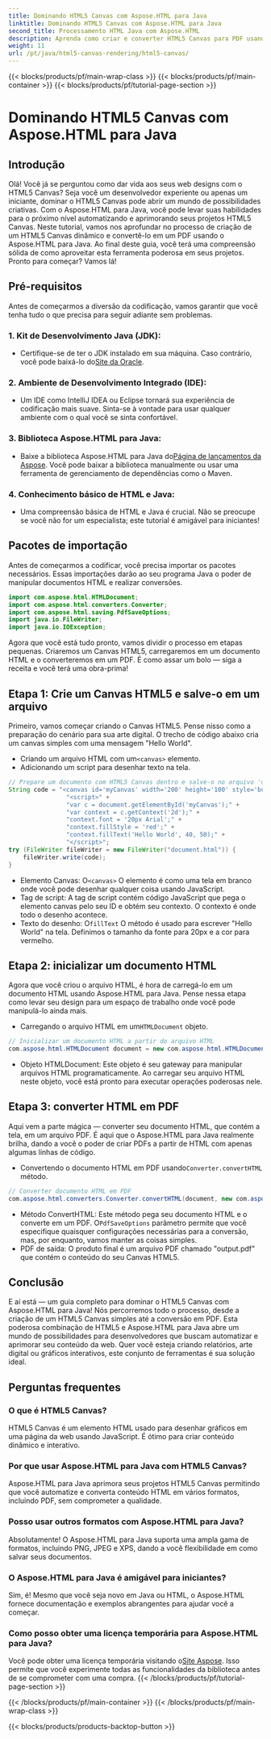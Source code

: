 ```yaml
---
title: Dominando HTML5 Canvas com Aspose.HTML para Java
linktitle: Dominando HTML5 Canvas com Aspose.HTML para Java
second_title: Processamento HTML Java com Aspose.HTML
description: Aprenda como criar e converter HTML5 Canvas para PDF usando Aspose.HTML para Java. Este guia é perfeito para desenvolvedores que buscam aprimorar seus projetos web.
weight: 11
url: /pt/java/html5-canvas-rendering/html5-canvas/
---
```


{{< blocks/products/pf/main-wrap-class >}}
{{< blocks/products/pf/main-container >}}
{{< blocks/products/pf/tutorial-page-section >}}

# Dominando HTML5 Canvas com Aspose.HTML para Java

## Introdução
Olá! Você já se perguntou como dar vida aos seus web designs com o HTML5 Canvas? Seja você um desenvolvedor experiente ou apenas um iniciante, dominar o HTML5 Canvas pode abrir um mundo de possibilidades criativas. Com o Aspose.HTML para Java, você pode levar suas habilidades para o próximo nível automatizando e aprimorando seus projetos HTML5 Canvas. Neste tutorial, vamos nos aprofundar no processo de criação de um HTML5 Canvas dinâmico e convertê-lo em um PDF usando o Aspose.HTML para Java. Ao final deste guia, você terá uma compreensão sólida de como aproveitar esta ferramenta poderosa em seus projetos. Pronto para começar? Vamos lá!
## Pré-requisitos
Antes de começarmos a diversão da codificação, vamos garantir que você tenha tudo o que precisa para seguir adiante sem problemas.
### 1. Kit de Desenvolvimento Java (JDK):
   -  Certifique-se de ter o JDK instalado em sua máquina. Caso contrário, você pode baixá-lo do[Site da Oracle](https://www.oracle.com/java/technologies/javase-jdk11-downloads.html).
### 2. Ambiente de Desenvolvimento Integrado (IDE):
   - Um IDE como IntelliJ IDEA ou Eclipse tornará sua experiência de codificação mais suave. Sinta-se à vontade para usar qualquer ambiente com o qual você se sinta confortável.
### 3. Biblioteca Aspose.HTML para Java:
   -  Baixe a biblioteca Aspose.HTML para Java do[Página de lançamentos da Aspose](https://releases.aspose.com/html/java/). Você pode baixar a biblioteca manualmente ou usar uma ferramenta de gerenciamento de dependências como o Maven.
### 4. Conhecimento básico de HTML e Java:
   - Uma compreensão básica de HTML e Java é crucial. Não se preocupe se você não for um especialista; este tutorial é amigável para iniciantes!
## Pacotes de importação
Antes de começarmos a codificar, você precisa importar os pacotes necessários. Essas importações darão ao seu programa Java o poder de manipular documentos HTML e realizar conversões.
```java
import com.aspose.html.HTMLDocument;
import com.aspose.html.converters.Converter;
import com.aspose.html.saving.PdfSaveOptions;
import java.io.FileWriter;
import java.io.IOException;
```
Agora que você está tudo pronto, vamos dividir o processo em etapas pequenas. Criaremos um Canvas HTML5, carregaremos em um documento HTML e o converteremos em um PDF. É como assar um bolo — siga a receita e você terá uma obra-prima!
## Etapa 1: Crie um Canvas HTML5 e salve-o em um arquivo
Primeiro, vamos começar criando o Canvas HTML5. Pense nisso como a preparação do cenário para sua arte digital. O trecho de código abaixo cria um canvas simples com uma mensagem "Hello World".

-  Criando um arquivo HTML com um`<canvas>` elemento.
- Adicionando um script para desenhar texto na tela.
```java
// Prepare um documento com HTML5 Canvas dentro e salve-o no arquivo 'document.html'
String code = "<canvas id='myCanvas' width='200' height='100' style='border:1px solid #d3d3d3;'></canvas>" +
				"<script>" +
				"var c = document.getElementById('myCanvas');" +
				"var context = c.getContext('2d');" +
				"context.font = '20px Arial';" +
				"context.fillStyle = 'red';" +
				"context.fillText('Hello World', 40, 50);" +
				"</script>";
try (FileWriter fileWriter = new FileWriter("document.html")) {
    fileWriter.write(code);
}
```

-  Elemento Canvas: O`<canvas>` O elemento é como uma tela em branco onde você pode desenhar qualquer coisa usando JavaScript.
- Tag de script: A tag de script contém código JavaScript que pega o elemento canvas pelo seu ID e obtém seu contexto. O contexto é onde todo o desenho acontece.
-  Texto do desenho: O`fillText` O método é usado para escrever "Hello World" na tela. Definimos o tamanho da fonte para 20px e a cor para vermelho.
## Etapa 2: inicializar um documento HTML
Agora que você criou o arquivo HTML, é hora de carregá-lo em um documento HTML usando Aspose.HTML para Java. Pense nessa etapa como levar seu design para um espaço de trabalho onde você pode manipulá-lo ainda mais.

-  Carregando o arquivo HTML em um`HTMLDocument` objeto.
```java
// Inicializar um documento HTML a partir do arquivo HTML
com.aspose.html.HTMLDocument document = new com.aspose.html.HTMLDocument("document.html");
```

- Objeto HTMLDocument: Este objeto é seu gateway para manipular arquivos HTML programaticamente. Ao carregar seu arquivo HTML neste objeto, você está pronto para executar operações poderosas nele.
## Etapa 3: converter HTML em PDF
Aqui vem a parte mágica — converter seu documento HTML, que contém a tela, em um arquivo PDF. É aqui que o Aspose.HTML para Java realmente brilha, dando a você o poder de criar PDFs a partir de HTML com apenas algumas linhas de código.

-  Convertendo o documento HTML em PDF usando`Converter.convertHTML` método.
```java
// Converter documento HTML em PDF
com.aspose.html.converters.Converter.convertHTML(document, new com.aspose.html.saving.PdfSaveOptions(), "output.pdf");
```

-  Método ConvertHTML: Este método pega seu documento HTML e o converte em um PDF. O`PdfSaveOptions` parâmetro permite que você especifique quaisquer configurações necessárias para a conversão, mas, por enquanto, vamos manter as coisas simples.
- PDF de saída: O produto final é um arquivo PDF chamado "output.pdf" que contém o conteúdo do seu Canvas HTML5.

## Conclusão
E aí está — um guia completo para dominar o HTML5 Canvas com Aspose.HTML para Java! Nós percorremos todo o processo, desde a criação de um HTML5 Canvas simples até a conversão em PDF. Esta poderosa combinação de HTML5 e Aspose.HTML para Java abre um mundo de possibilidades para desenvolvedores que buscam automatizar e aprimorar seu conteúdo da web. Quer você esteja criando relatórios, arte digital ou gráficos interativos, este conjunto de ferramentas é sua solução ideal.
## Perguntas frequentes
### O que é HTML5 Canvas?
HTML5 Canvas é um elemento HTML usado para desenhar gráficos em uma página da web usando JavaScript. É ótimo para criar conteúdo dinâmico e interativo.
### Por que usar Aspose.HTML para Java com HTML5 Canvas?
Aspose.HTML para Java aprimora seus projetos HTML5 Canvas permitindo que você automatize e converta conteúdo HTML em vários formatos, incluindo PDF, sem comprometer a qualidade.
### Posso usar outros formatos com Aspose.HTML para Java?
Absolutamente! O Aspose.HTML para Java suporta uma ampla gama de formatos, incluindo PNG, JPEG e XPS, dando a você flexibilidade em como salvar seus documentos.
### O Aspose.HTML para Java é amigável para iniciantes?
Sim, é! Mesmo que você seja novo em Java ou HTML, o Aspose.HTML fornece documentação e exemplos abrangentes para ajudar você a começar.
### Como posso obter uma licença temporária para Aspose.HTML para Java?
 Você pode obter uma licença temporária visitando o[Site Aspose](https://purchase.aspose.com/temporary-license/). Isso permite que você experimente todas as funcionalidades da biblioteca antes de se comprometer com uma compra.
{{< /blocks/products/pf/tutorial-page-section >}}

{{< /blocks/products/pf/main-container >}}
{{< /blocks/products/pf/main-wrap-class >}}

{{< blocks/products/products-backtop-button >}}
